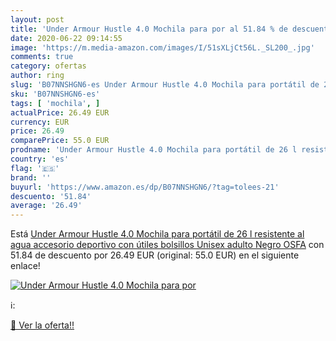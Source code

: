 ```yaml
---
layout: post
title: 'Under Armour Hustle 4.0 Mochila para por al 51.84 % de descuento'
date: 2020-06-22 09:14:55
image: 'https://m.media-amazon.com/images/I/51sXLjCt56L._SL200_.jpg'
comments: true
category: ofertas
author: ring
slug: 'B07NNSHGN6-es Under Armour Hustle 4.0 Mochila para portátil de 26 l...'
sku: 'B07NNSHGN6-es'
tags: [ 'mochila', ]
actualPrice: 26.49 EUR
currency: EUR
price: 26.49
comparePrice: 55.0 EUR
prodname: 'Under Armour Hustle 4.0 Mochila para portátil de 26 l resistente al agua  accesorio deportivo con útiles bolsillos  Unisex adulto  Negro  OSFA'
country: 'es'
flag: '🇪🇸'
brand: ''
buyurl: 'https://www.amazon.es/dp/B07NNSHGN6/?tag=tolees-21'
descuento: '51.84'
average: '26.49'
---
```


Está [Under Armour Hustle 4.0 Mochila para portátil de 26 l resistente al agua  accesorio deportivo con útiles bolsillos  Unisex adulto  Negro  OSFA](https://www.amazon.es/dp/B07NNSHGN6/?tag=tolees-21) con 51.84 de descuento por 26.49 EUR (original: 55.0 EUR) en el siguiente enlace!

[![Under Armour Hustle 4.0 Mochila para por](https://m.media-amazon.com/images/I/51sXLjCt56L._SL200_.jpg)](https://www.amazon.es/dp/B07NNSHGN6/?tag=tolees-21)

ℹ️:


[🛒 Ver la oferta!!](https://www.amazon.es/dp/B07NNSHGN6/?tag=tolees-21)
